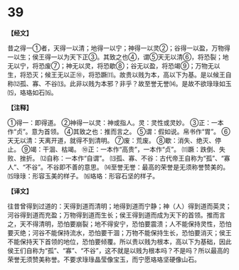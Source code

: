# 39

**【经文】**

昔之得一①者，天得一以清；地得一以宁；神得一以灵②；谷得一以盈，万物得一以生；侯王得一以为天下正③。其致之也④，谓⑤天无以清⑥，将恐裂；地无以宁，将恐废⑦；神无以灵，将恐歇⑧；谷无以盈，将恐竭⑨；万物无以生，将恐灭；候王无以正⑩，将恐蹶⑾。故贵以贱为本，高以下为基。是以候王自称⑿孤、寡、不谷⒀。此非以贱为本邪？非乎？故至誉无誉⒁。是故不欲琭琭如玉⒂，珞珞如石⒃。

**【注释】**

①得一：即得道。
②神得一以灵：神或指人。灵：灵性或灵妙。
③正：一本作“贞”。意为首领。
④其致之也：推而言之。
⑤谓：假如说。帛书作“胃”。
⑥天无以清：天离开道，就得不到清明。
⑦废：荒废。
⑧歇：消失、绝灭、停止。
⑨竭：干涸、枯竭。
⑩正：一本作“高贵”，一本作“贞”。
⑾蹶：跌倒、失败、挫折。
⑿自称：一本作“自谓”。
⒀孤、寡、不谷：古代帝王自称为“孤”、“寡人”、“不谷”。不谷即不善的意思。
⒁至誉无誉：最高的荣誉是无须称誉赞美的。
⒂琭琭：形容玉美的样子。
⒃珞珞：形容石坚的样子。

**【译文】**

往昔曾得到过道的：天得到道而清明；地得到道而宁静；神（人）得到道而英灵；河谷得到道而充盈；万物得到道而生长；侯王得到道而成为天下的首领。推而言之，天不得清明，恐怕要崩裂；地不得安宁，恐怕要震溃；人不能保持灵性，恐怕要灭绝；河谷不能保持流水，恐怕要干涸；万物不能保持生长，恐怕要消灭；侯王不能保持天下首领的地位，恐怕要倾覆。所以贵以贱为根本，高以下为基础，因此侯王们自称为“孤”、“寡”、“不谷”，这不就是以贱为根本吗？不是吗？所以最高的荣誉无须赞美称誉。不要求琭琭晶莹像宝玉，而宁愿珞珞坚硬像山石。
